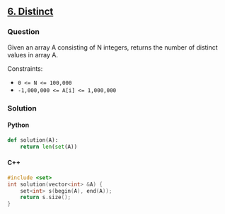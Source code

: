 ## **[6. Distinct](https://app.codility.com/programmers/lessons/6-sorting/distinct/)**

### Question
Given an array A consisting of N integers, returns the number of distinct values in array A.

Constraints:
- `0 <= N <= 100,000`
- `-1,000,000 <= A[i] <= 1,000,000`

### Solution

#### Python
```python
def solution(A):
    return len(set(A))
```

#### C++
```cpp
#include <set>
int solution(vector<int> &A) {
    set<int> s(begin(A), end(A));
    return s.size();
}
```
